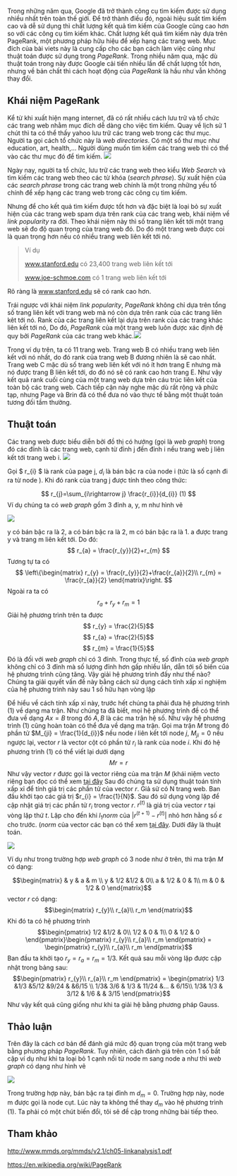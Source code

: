 Trong những năm qua, Google đã trở thành công cụ tìm kiếm được sử dụng nhiều nhất trên toàn thế giới. Để trở thành điều đó, ngoài hiệu suất tìm kiếm cao và dễ sử dụng thì chất lượng kết quả tìm kiếm của Google cũng cao hơn so với các công cụ tìm kiếm khác. Chất lượng kết quả tìm kiếm này dựa trên PageRank, một phương pháp hữu hiệu để xếp hạng các trang web. Mục đích của bài viets này là cung cấp cho các bạn cách làm việc cũng như thuật toán được sử dụng trong *PageRank*. Trong nhiều năm qua, mặc dù thuật toán trong này được Google cải tiến nhiều lần để chất lượng tốt hơn, nhưng về bản chất thì cách hoạt động của *PageRank* là hầu như vẫn không thay đổi.
## Khái niệm PageRank
Kể từ khi xuất hiện mạng internet, đã có rất nhiều cách lưu trữ và tổ chức các trang web nhằm mục đích dễ dàng cho việc tìm kiếm. Quay về lịch sử 1 chút thì ta có thể thấy yahoo lưu trữ các trang web trong các thư mục. Người ta gọi cách tổ chức này là *web directories*. Có một số thư mục như education, art, health,... Người dùng muốn tìm kiếm các trang web thì có thể vào các thư mục đó để tìm kiếm. ![](https://images.viblo.asia/2b524473-cc86-443b-8272-1ef0ef915cd5.png)

Ngày nay, người ta tổ chức, lưu trữ các trang web theo kiểu *Web Search* và tìm kiếm các trang web theo các từ khóa (*search phrase*). Sự xuất hiện của các *search phrase* trong các trang web chính là một trong những yếu tố chính để xếp hạng các trang web trong các công cụ tìm kiếm. 

Nhưng để cho kết quả tìm kiếm được tốt hơn và đặc biệt là loại bỏ sự xuất hiện của các trang web spam dựa trên rank của các trang web, khái niệm về *link popularity* ra đời. Theo khái niệm này thì số trang liên kết tới một trang web sẽ đo độ quan trọng của trang web đó. Do đó một trang web được coi là quan trọng hơn nếu có nhiều trang web liên kết tới nó. 
> Ví dụ
> 
> www.stanford.edu có 23,400 trang web liên kết tới
> 
> www.joe-schmoe.com có 1 trang web liên kết tới

Rõ ràng là www.stanford.edu sẽ có rank cao hơn.

Trái ngược với khái niệm *link popularity*, *PageRank* không chỉ dựa trên tổng số trang liên kết với trang web mà nó còn dựa trên rank của các trang liên kêt tới nó. Rank của các trang liên kết lại dựa trên rank của các trang khác liên kết tới nó, Do đó, *PageRank* của một trang web luôn được xác định đệ quy bởi *PageRank* của các trang web khác.![](https://images.viblo.asia/ad0743cb-ace7-4664-bfef-58df51eaf613.png)

Trong ví dụ trên, ta có 11  trang web. Trang web B có nhiều trang web liên kết với nó nhất, do đó rank của trang web B đương nhiên là sẽ cao nhất. Trang web C mặc dù số trang web liên kết với nó ít hơn trang E nhưng mà nó được trang B liên kết tới, do đó nó sẽ có rank cao hơn trang E. Như vậy kết quả rank cuối cùng của một trang web dựa trên cáu trúc liên kết của toàn bộ các trang web. Cách tiếp cận này nghe mặc dù rất rộng và phức tạp, nhưng Page và Brin đã có thể đưa nó vào thực tế bằng một thuật toán tương đối tầm thường.
## Thuật toán
Các trang web được biểu diễn bởi đồ thị có hướng (gọi là *web graph*) trong đó các đỉnh là các trang web, cạnh từ đỉnh j đến đỉnh i nếu trang web j liên kết tới trang web i. ![](https://images.viblo.asia/5435aa01-7fa1-4bf2-b2e9-ca22ab1014fd.png)

Gọi $ r_{i} $ là rank của page j, $d_{i}$ là bán bậc ra của node i (tức là số cạnh đi ra từ node ). Khi đó rank của trang j được tính theo công thức:

$$ r_{j}=\sum_{i\rightarrow j} \frac{r_{i}}{d_{i}} (1) $$
Ví dụ chúng ta có *web graph* gồm 3 đỉnh a, y, m như hình vẽ 

![](https://images.viblo.asia/7052a25f-bb48-4494-b32d-380d0a3ff5b3.png)

y có bán bậc ra là 2, a có bán bậc ra là 2, m có bán bậc ra là 1. a được trang y và trang m liên kết tới. Do đó:
$$ r_{a} = \frac{r_{y}}{2}+r_{m} $$
Tương tự ta có 
$$ \left\{\begin{matrix}
r_{y} = \frac{r_{y}}{2}+\frac{r_{a}}{2}\\
r_{m} = \frac{r_{a}}{2}
\end{matrix}\right. $$
Ngoài ra ta có
$$ r_{a}+r_{y}+r_{m} = 1 $$
Giải hệ phương trình trên ta được 
$$ r_{y} = \frac{2}{5}$$
$$ r_{a} = \frac{2}{5}$$
$$ r_{m} = \frac{1}{5}$$
Đó là đối với *web graph* chỉ có 3 đỉnh. Trong thực tế, số đỉnh của *web graph* không chỉ có 3 đỉnh mà số lượng đỉnh hơn gấp nhiều lần, dẫn tới số biến của hệ phương trình cũng tăng. Vậy giải hệ phương trình đấy như thế nào? Chúng ta giải quyết vấn đề này bằng cách sử dụng cách tính xấp xỉ nghiệm của hệ phương trình này sau 1 số hữu hạn vòng lặp

Để hiểu về cách tính xấp xỉ này, trước hết chúng ta phải đưa hệ phương trình $(1)$ về dạng ma trận. Như chúng ta đã biết, mọi hệ phương trình đề có thể đưa về dạng $Ax = B$ trong đó $A,B$ là các ma trận hệ số. Như vậy hệ phương trình $(1)$ cũng hoàn toàn có thể đưa về dạng ma trận.
Gọi ma trận $M$ trong đó phần tử $M_{ji} = \frac{1}{d_{i}}$ nếu node $i$ liên kết tới node $j$, $M_{ji} = 0$ nếu ngược lại, vector $r$ là vector cột có phần tử $r_{i}$ là rank của node $i$. Khi đó hệ phương trình $(1)$ có thể viết lại dưới dạng
$$ Mr=r$$
Như vậy vector $r$ được gọi là vector riêng của ma trận $M$ (khái niệm vecto riêng bạn đọc có thể xem [tại đây](https://en.wikipedia.org/wiki/Eigenvalues_and_eigenvectors)
Sau đó chúng ta sử dụng thuật toán tính xấp xỉ để tính giá trị các phần tử của vector $r$. Giả sử có N trang web. Ban đầu khởi tạo các giá trị $r_{i} = \frac{1}{N}$. Sau đó sử dụng vòng lặp để cập nhật giá trị các phần tử $r_{i}$ trong vector $r$. $r^{(t)}$ là giá trị của vector $r$ tại vòng lặp thứ $t$. Lặp cho đến khi $l_{1} norm$ của $|r^{(t+1)}-r^{(t)}|$ nhỏ hơn hằng số $\varepsilon$ cho trước. ($norm$ của vector các bạn có thể xem [tại đây](https://en.wikipedia.org/wiki/Norm_(mathematics)). Dưới đây là thuật toán.

![](https://images.viblo.asia/77523638-2938-43f0-8c97-f378a19ad99e.png)

Ví dụ như trong trường hợp *web graph* có 3 node như ở trên, thì ma trận $M$ có dạng:

$$\begin{matrix}
 & y & a & m \\ 
y & 1/2 &1/2  & 0\\ 
a & 1/2 & 0 & 1\\ 
m & 0 & 1/2 & 0
\end{matrix}$$
vector $r$ có dạng:
$$\begin{matrix}
r_{y}\\ 
r_{a}\\ 
r_m
\end{matrix}$$
Khi đó ta có hệ phương trình 
$$\begin{pmatrix}
 1/2 &1/2  & 0\\ 
1/2 & 0 & 1\\ 
0 & 1/2 & 0 
\end{pmatrix}\begin{pmatrix}
r_{y}\\ 
r_{a}\\ 
r_m
\end{pmatrix} = \begin{pmatrix}
r_{y}\\ 
r_{a}\\ 
r_m
\end{pmatrix}$$
Ban đầu ta khởi tạo $r_{y}=r_{a}=r_{m}=1/3$. Kết quả sau mỗi vòng lặp được cập nhật trong bảng sau:
$$\begin{pmatrix}
r_{y}\\ 
r_{a}\\ 
r_m
\end{pmatrix} = \begin{pmatrix}
1/3 &1/3  &5/12  &9/24  &  &6/15 \\ 
 1/3& 3/6 & 1/3 & 11/24 &...  & 6/15\\ 
 1/3& 1/3 & 3/12 & 1/6 &  & 3/15
\end{pmatrix}$$
Như vậy kết quả cũng giống như khi ta giải hệ bằng phương pháp Gauss.
##  Thảo luận
Trên đây là cách cơ bản để đánh giá mức độ quan trọng của một trang web bằng phương pháp *PageRank*. Tuy nhiên, cách đánh giá trên còn 1 số bất cập ví dụ như khi ta loại bỏ 1 cạnh nối từ node m sang node a như thì *web graph* có dạng như hình vẽ 

![](https://images.viblo.asia/4c7364e7-751e-4d08-9cff-60dad348e7e2.png)

Trong trường hợp này, bán bậc ra tại đỉnh m $d_{m} = 0$. Trường hợp này, node m được gọi là node cụt. Lúc này ta không thể thay $d_{m}$ vào hệ phương trình $(1)$. Ta phải có một chút biến đổi, tôi sẽ đề cập trong những bài tiếp theo.
## Tham khảo
http://www.mmds.org/mmds/v2.1/ch05-linkanalysis1.pdf

https://en.wikipedia.org/wiki/PageRank